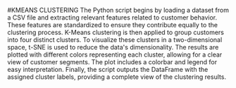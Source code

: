 #KMEANS CLUSTERING
The Python script begins by loading a dataset from a CSV file and extracting relevant features related to customer behavior. These features are standardized to ensure they contribute equally to the clustering process. K-Means clustering is then applied to group customers into four distinct clusters. To visualize these clusters in a two-dimensional space, t-SNE is used to reduce the data's dimensionality. The results are plotted with different colors representing each cluster, allowing for a clear view of customer segments. The plot includes a colorbar and legend for easy interpretation. Finally, the script outputs the DataFrame with the assigned cluster labels, providing a complete view of the clustering results.
